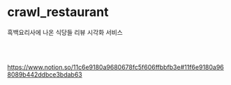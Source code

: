 # crawl_restaurant
흑백요리사에 나온 식당들 리뷰 시각화 서비스

<br><br>

https://www.notion.so/11c6e9180a9680678fc5f606ffbbfb3e#11f6e9180a968089b442ddbce3bdab63

